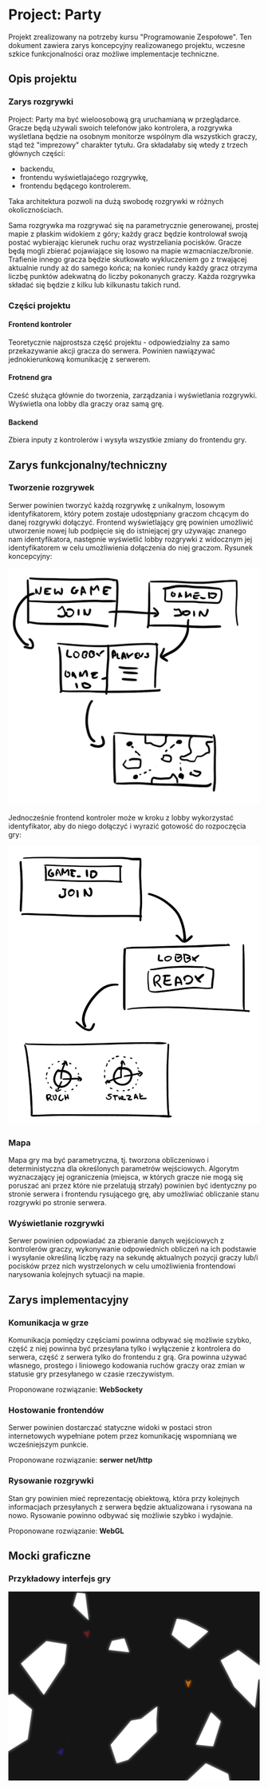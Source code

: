 # Project: Party
Projekt zrealizowany na potrzeby kursu "Programowanie Zespołowe". Ten dokument zawiera zarys koncepcyjny realizowanego projektu, wczesne szkice funkcjonalności oraz możliwe implementacje techniczne.

## Opis projektu

### Zarys rozgrywki
Project: Party ma być wieloosobową grą uruchamianą w przeglądarce. Gracze będą używali swoich telefonów jako kontrolera, a rozgrywka wyśletlana będzie na osobnym monitorze wspólnym dla wszystkich graczy, stąd też "imprezowy" charakter tytułu. Gra składałaby się wtedy z trzech głównych części:
- backendu,
- frontendu wyświetlajaćego rozgrywkę,
- frontendu będącego kontrolerem.

Taka architektura pozwoli na dużą swobodę rozgrywki w różnych okolicznościach.

Sama rozgrywka ma rozgrywać się na parametrycznie generowanej, prostej mapie z płaskim widokiem z góry; każdy gracz będzie kontrolował swoją postać wybierając kierunek ruchu oraz wystrzeliania pocisków. Gracze będą mogli zbierać pojawiające się losowo na mapie wzmacniacze/bronie. Trafienie innego gracza będzie skutkowało wykluczeniem go z trwającej aktualnie rundy aż do samego końca; na koniec rundy każdy gracz otrzyma liczbę punktów adekwatną do liczby pokonanych graczy. Każda rozgrywka składać się będzie z kilku lub kilkunastu takich rund.

### Części projektu
#### Frontend kontroler
Teoretycznie najprostsza część projektu - odpowiedzialny za samo przekazywanie akcji gracza do serwera. Powinien nawiązywać jednokierunkową komunikację z serwerem.

#### Frotnend gra
Cześć służąca głównie do tworzenia, zarządzania i wyświetlania rozgrywki. Wyświetla ona lobby dla graczy oraz samą grę.

#### Backend
Zbiera inputy z kontrolerów i wysyła wszystkie zmiany do frontendu gry.

## Zarys funkcjonalny/techniczny
### Tworzenie rozgrywek
Serwer powinien tworzyć każdą rozgrywkę z unikalnym, losowym identyfikatorem, który potem zostaje udostępniany graczom chcącym do danej rozgrywki dołączyć. Frontend wyświetlający grę powinien umożliwić utworzenie nowej lub podpięcie się do istniejącej gry używając znanego nam identyfikatora, następnie wyświetlić lobby rozgrywki z widocznym jej identyfikatorem w celu umożliwienia dołączenia do niej graczom. Rysunek koncepcyjny:

![Zarys frontendu z grą](img/front-end-game.png)

Jednocześnie frontend kontroler może w kroku z lobby wykorzystać identyfikator, aby do niego dołączyć i wyrazić gotowość do rozpoczęcia gry:

![Zarys frontendu z kontrolerem](img/front-end-controller.png)

### Mapa
Mapa gry ma być parametryczna, tj. tworzona obliczeniowo i deterministyczna dla określonych parametrów wejściowych. Algorytm wyznaczający jej ograniczenia (miejsca, w których gracze nie mogą się poruszać ani przez które nie przelatują strzały) powinien być identyczny po stronie serwera i frontendu rysującego grę, aby umożliwiać obliczanie stanu rozgrywki po stronie serwera.

### Wyświetlanie rozgrywki
Serwer powinien odpowiadać za zbieranie danych wejściowych z kontrolerów graczy, wykonywanie odpowiednich obliczeń na ich podstawie i wysyłanie określiną liczbę razy na sekundę aktualnych pozycji graczy lub/i pocisków przez nich wystrzelonych w celu umożliwienia frontendowi narysowania kolejnych sytuacji na mapie.

## Zarys implementacyjny
### Komunikacja w grze
Komunikacja pomiędzy częściami powinna odbywać się możliwie szybko, część z niej powinna być przesyłana tylko i wyłączenie z kontrolera do serwera, część z serwera tylko do frontendu z grą. Gra powinna używać własnego, prostego i liniowego kodowania ruchów graczy oraz zmian w statusie gry przesyłanego w czasie rzeczywistym. 

Proponowane rozwiązanie: **WebSockety**

### Hostowanie frontendów
Serwer powinien dostarczać statyczne widoki w postaci stron internetowych wypełniane potem przez komunikację wspomnianą we wcześniejszym punkcie.

Proponowane rozwiązanie: **serwer net/http**

### Rysowanie rozgrywki
Stan gry powinien mieć reprezentację obiektową, która przy kolejnych informacjach przesyłanych z serwera będzie aktualizowana i rysowana na nowo. Rysowanie powinno odbywać się możliwie szybko i wydajnie.

Proponowane rozwiązanie: **WebGL**

## Mocki graficzne

### Przykładowy interfejs gry

![Przykładowy interfejs gry](img/gameplay&#32;mock.png)